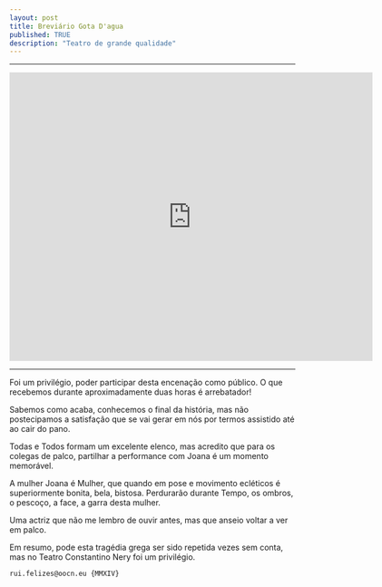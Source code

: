 ```yaml
---
layout: post
title: Breviário Gota D'agua
published: TRUE
description: "Teatro de grande qualidade"
---
```

<!--2014-10-13-breviario-gota-dagua.md-->
<hr>
<iframe src="https://docs.google.com/a/oocn.eu/presentation/d/1pz6ymQdVHtULLjzyvO_TA2ZcElBlpZ7YQOqqO4K6qz0/embed?start=true&loop=true&delayms=5000" frameborder="0" width="640" height="509" allowfullscreen="true" mozallowfullscreen="true" webkitallowfullscreen="true"></iframe>
<hr>
Foi um privilégio, poder participar desta encenação como público. O que recebemos durante aproximadamente duas horas é arrebatador!

Sabemos como acaba, conhecemos o final da história, mas não postecipamos a satisfação que se vai gerar em nós por termos assistido até ao cair do pano. 

Todas e Todos formam um excelente elenco, mas acredito que para os colegas de palco, partilhar a performance com Joana é um momento memorável.

A mulher Joana é Mulher, que quando em pose e movimento ecléticos é superiormente bonita, bela, bistosa. Perdurarão durante Tempo, os ombros, o pescoço, a face, a garra  desta mulher. 

Uma actriz que não me lembro de ouvir antes, mas que anseio voltar a ver em palco.

Em resumo, pode esta tragédia grega ser sido repetida vezes sem conta, mas no Teatro Constantino Nery foi um privilégio.


```
rui.felizes@oocn.eu {MMXIV}
```

